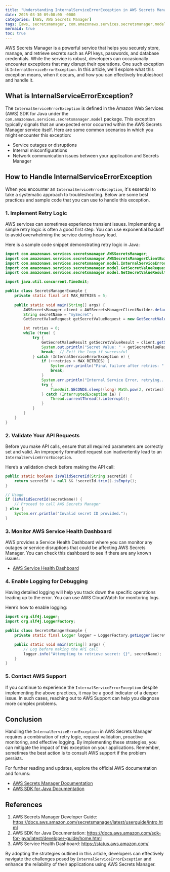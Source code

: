 ```yaml
---
title: "Understanding InternalServiceErrorException in AWS Secrets Manager"
date: 2025-03-30 09:00:00 -0000
categories: [AWS, AWS Secrets Manager]
tags: [aws, secretsmanager, com.amazonaws.services.secretsmanager.model]
mermaid: true
toc: true
---
```



AWS Secrets Manager is a powerful service that helps you securely store, manage, and retrieve secrets such as API keys, passwords, and database credentials. While the service is robust, developers can occasionally encounter exceptions that may disrupt their operations. One such exception is `InternalServiceErrorException`. In this article, we'll explore what this exception means, when it occurs, and how you can effectively troubleshoot and handle it.

## What is InternalServiceErrorException?

The `InternalServiceErrorException` is defined in the Amazon Web Services (AWS) SDK for Java under the `com.amazonaws.services.secretsmanager.model` package. This exception typically signals that an unexpected error occurred within the AWS Secrets Manager service itself. Here are some common scenarios in which you might encounter this exception:

- Service outages or disruptions
- Internal misconfigurations
- Network communication issues between your application and Secrets Manager

## How to Handle InternalServiceErrorException

When you encounter an `InternalServiceErrorException`, it's essential to take a systematic approach to troubleshooting. Below are some best practices and sample code that you can use to handle this exception.

### 1. Implement Retry Logic

AWS services can sometimes experience transient issues. Implementing a simple retry logic is often a good first step. You can use exponential backoff to avoid overwhelming the service during heavy load.

Here is a sample code snippet demonstrating retry logic in Java:

```java
import com.amazonaws.services.secretsmanager.AWSSecretsManager;
import com.amazonaws.services.secretsmanager.AWSSecretsManagerClientBuilder;
import com.amazonaws.services.secretsmanager.model.InternalServiceErrorException;
import com.amazonaws.services.secretsmanager.model.GetSecretValueRequest;
import com.amazonaws.services.secretsmanager.model.GetSecretValueResult;

import java.util.concurrent.TimeUnit;

public class SecretsManagerExample {
    private static final int MAX_RETRIES = 5;
    
    public static void main(String[] args) {
        AWSSecretsManager client = AWSSecretsManagerClientBuilder.defaultClient();
        String secretName = "mySecret";
        GetSecretValueRequest getSecretValueRequest = new GetSecretValueRequest().withSecretId(secretName);

        int retries = 0;
        while (true) {
            try {
                GetSecretValueResult getSecretValueResult = client.getSecretValue(getSecretValueRequest);
                System.out.println("Secret Value: " + getSecretValueResult.getSecretString());
                break;  // Exit the loop if successful
            } catch (InternalServiceErrorException e) {
                if (++retries > MAX_RETRIES) {
                    System.err.println("Final failure after retries: " + e.getMessage());
                    break;
                }
                System.err.println("Internal Service Error, retrying... (" + retries + ")");
                try {
                    TimeUnit.SECONDS.sleep((long) Math.pow(2, retries)); // Exponential backoff
                } catch (InterruptedException ie) {
                    Thread.currentThread().interrupt();
                }
            }
        }
    }
}
```

### 2. Validate Your API Requests

Before you make API calls, ensure that all required parameters are correctly set and valid. An improperly formatted request can inadvertently lead to an `InternalServiceErrorException`.

Here’s a validation check before making the API call:

```java
public static boolean isValidSecretId(String secretId) {
    return secretId != null && !secretId.trim().isEmpty();
}

// Usage
if (isValidSecretId(secretName)) {
    // Proceed to call AWS Secrets Manager
} else {
    System.err.println("Invalid secret ID provided.");
}
```

### 3. Monitor AWS Service Health Dashboard

AWS provides a Service Health Dashboard where you can monitor any outages or service disruptions that could be affecting AWS Secrets Manager. You can check this dashboard to see if there are any known issues:

- [AWS Service Health Dashboard](https://status.aws.amazon.com/)

### 4. Enable Logging for Debugging

Having detailed logging will help you track down the specific operations leading up to the error. You can use AWS CloudWatch for monitoring logs.

Here’s how to enable logging:

```java
import org.slf4j.Logger;
import org.slf4j.LoggerFactory;

public class SecretsManagerExample {
    private static final Logger logger = LoggerFactory.getLogger(SecretsManagerExample.class);

    public static void main(String[] args) {
        // Log before making the API call
        logger.info("Attempting to retrieve secret: {}", secretName);
    }
}
```

### 5. Contact AWS Support

If you continue to experience the `InternalServiceErrorException` despite implementing the above practices, it may be a good indicator of a deeper issue. In such cases, reaching out to AWS Support can help you diagnose more complex problems.

## Conclusion

Handling the `InternalServiceErrorException` in AWS Secrets Manager requires a combination of retry logic, request validation, proactive monitoring, and effective logging. By implementing these strategies, you can mitigate the impact of this exception on your applications. Remember, sometimes the best action is to consult AWS support if the problem persists. 

For further reading and updates, explore the official AWS documentation and forums:

- [AWS Secrets Manager Documentation](https://docs.aws.amazon.com/secretsmanager/latest/userguide/intro.html)
- [AWS SDK for Java Documentation](https://docs.aws.amazon.com/sdk-for-java/latest/developer-guide/home.html)

## References

1. AWS Secrets Manager Developer Guide: https://docs.aws.amazon.com/secretsmanager/latest/userguide/intro.html
2. AWS SDK for Java Documentation: https://docs.aws.amazon.com/sdk-for-java/latest/developer-guide/home.html
3. AWS Service Health Dashboard: https://status.aws.amazon.com/

By adopting the strategies outlined in this article, developers can effectively navigate the challenges posed by `InternalServiceErrorException` and enhance the reliability of their applications using AWS Secrets Manager.